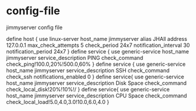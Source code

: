 # config-file
jimmyserver config file

define host {
        use                             linux-server
        host_name                       jimmyserver
        alias                           JHAll
        address                         127.0.0.1
        max_check_attempts              5
        check_period                    24x7
        notification_interval           30
        notification_period             24x7
}
define service {
        use                             generic-service
        host_name                       jimmyserver
        service_description             PING
        check_command                   check_ping!100.0,20%!500.0,60%
}
define service {
        use                             generic-service
        host_name                       jimmyserver
        service_description             SSH
        check_command                   check_ssh
        notifications_enabled           0
}
define service{
        use                             generic-service
        host_name                       jimmyserver
        service_description             Disk Space
        check_command                   check_local_disk!20%!10%!/
}
define service{
        use                             generic-service
        host_name                       jimmyserver
        service_description             CPU Space
        check_command                   check_local_load!5.0,4.0,3.0!10.0,6.0,4.0
}
